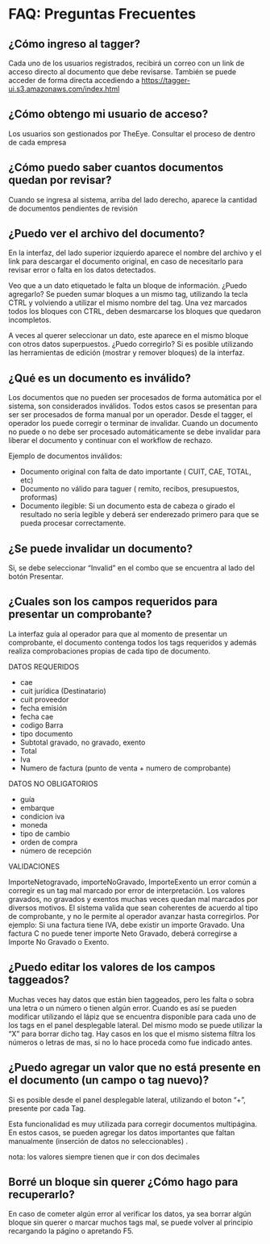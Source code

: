 # FAQ: Preguntas Frecuentes

## ¿Cómo ingreso al tagger?
Cada uno de los usuarios registrados, recibirá un correo con un link de acceso directo al documento que debe revisarse.
También se puede acceder de forma directa accediendo a https://tagger-ui.s3.amazonaws.com/index.html

## ¿Cómo obtengo mi usuario de acceso?
Los usuarios son gestionados por TheEye. Consultar el proceso de dentro de cada empresa

## ¿Cómo puedo saber cuantos documentos quedan por revisar?
Cuando se ingresa al sistema, arriba del lado derecho, aparece la cantidad de documentos pendientes de revisión

## ¿Puedo ver el archivo del documento?
En la interfaz, del lado superior izquierdo aparece el nombre del archivo y el link para descargar el documento original, en caso de necesitarlo para revisar error o falta en los datos detectados.

Veo que a un dato etiquetado le falta un bloque de información. ¿Puedo agregarlo?
Se pueden sumar bloques a un mismo tag, utilizando la tecla CTRL y volviendo a utilizar el mismo nombre del tag. Una vez marcados todos los bloques con CTRL, deben desmarcarse los bloques que quedaron incompletos.

A veces al querer seleccionar un dato, este aparece en el mismo bloque con otros datos superpuestos. ¿Puedo corregirlo?
Si es posible utilizando las herramientas de edición (mostrar y remover bloques) de la interfaz.

## ¿Qué es un documento es inválido?
Los documentos que no pueden ser procesados de forma automática por el sistema, son considerados inválidos. Todos estos casos se presentan para ser ser procesados de forma manual por un operador. Desde el tagger, el operador los puede corregir o terminar de invalidar. Cuando un documento no puede o no debe ser procesado automáticamente se debe invalidar para liberar el documento y continuar con el workflow de rechazo.

Ejemplo de documentos inválidos:

* Documento original con falta de dato importante ( CUIT, CAE, TOTAL, etc)
* Documento no válido para taguer ( remito, recibos, presupuestos, proformas)
* Documento ilegible: Si un documento esta de cabeza o girado el resultado no sería legible y deberá ser enderezado primero para que se pueda procesar correctamente.


## ¿Se puede invalidar un documento?
Si, se debe seleccionar “Invalid” en el combo que se encuentra al lado del botón Presentar.

## ¿Cuales son los campos requeridos para presentar un comprobante?
La interfaz guía al operador para que al momento de presentar un comprobante, el documento contenga todos los tags requeridos y además realiza comprobaciones propias de cada tipo de documento.

DATOS REQUERIDOS
* cae
* cuit jurídica (Destinatario)
* cuit proveedor
* fecha emisión
* fecha cae
* codigo Barra
* tipo documento
* Subtotal gravado, no gravado, exento
* Total
* Iva
* Numero de factura (punto de venta + numero de comprobante)
 

DATOS NO OBLIGATORIOS

* guía
* embarque
* condicion iva
* moneda
* tipo de cambio
* orden de compra
* número de recepción 

VALIDACIONES

ImporteNetogravado, importeNoGravado, ImporteExento
un error común a corregir es un tag mal marcado por error de interpretación. Los valores gravados, no gravados y exentos muchas veces quedan mal marcados por diversos motivos. El sistema valida que sean coherentes de acuerdo al tipo de comprobante, y no le permite al operador avanzar hasta corregirlos.
Por ejemplo:
Si una factura tiene IVA, debe existir un importe Gravado. 
Una factura C no puede tener importe Neto Gravado, deberá corregirse a Importe No Gravado o Exento.



## ¿Puedo editar los valores de los campos taggeados?

Muchas veces hay datos que están bien taggeados, pero les falta o sobra una letra o un número o tienen algún error. Cuando es así se pueden modificar utilizando el lápiz que se encuentra disponible para cada uno de los tags en el panel desplegable lateral. Del mismo modo se puede utilizar la “X” para borrar dicho tag.
Hay casos en los que el mismo sistema filtra los números o letras de mas, si no lo hace proceda como fue indicado antes.

## ¿Puedo agregar un valor que no está presente en el documento (un campo o tag nuevo)?
Si es posible desde el panel desplegable lateral, utilizando el boton “+”, presente por cada Tag.

Esta funcionalidad es muy utilizada para corregir documentos multipágina. En estos casos, se pueden agregar los datos importantes que faltan manualmente (inserción de datos no seleccionables) .

nota: los valores siempre tienen que ir con dos decimales 

## Borré un bloque sin querer ¿Cómo hago para recuperarlo?
En caso de cometer algún error al verificar los datos, ya sea borrar algún bloque sin querer o marcar muchos tags mal, se puede volver al principio recargando la págino o apretando F5.
